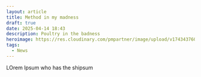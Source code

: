```yaml
---
layout: article
title: Method in my madness
draft: true
date: 2025-04-14 18:43
description: Poultry in the badness
heroimage: https://res.cloudinary.com/pmpartner/image/upload/v1743437601/townsquare.jpg
tags:
  - News
---
```

LOrem Ipsum who has the shipsum
